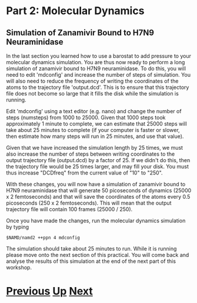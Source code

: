 # Part 2: Molecular Dynamics
## Simulation of Zanamivir Bound to H7N9 Neuraminidase

In the last section you learned how to use a barostat to add pressure to your molecular dynamics simulation. You are thus now ready to perform a long simulation of zanamivir bound to H7N9 neuraminidase. To do this, you will need to edit 'mdconfig' and increase the number of steps of simulation. You will also need to reduce the frequency of writing the coordinates of the atoms to the trajectory file 'output.dcd'. This is to ensure that this trajectory file does not become so large that it fills the disk while the simulation is running.

Edit 'mdconfig' using a text editor (e.g. nano) and change the number of steps (numsteps) from 1000 to 25000. Given that 1000 steps took approximately 1 minute to complete, we can estimate that 25000 steps will take about 25 minutes to complete (if your computer is faster or slower, then estimate how many steps will run in 25 minutes, and use that value).

Given that we have increased the simulation length by 25 times, we must also increase the number of steps between writing coordinates to the output trajectory file (output.dcd) by a factor of 25. If we didn't do this, then the trajectory file would be 25 times larger, and may fill your disk. You must thus increase "DCDfreq" from the current value of "10" to "250".

With these changes, you will now have a simulation of zanamivir bound to H7N9 neuraminidase that will generate 50 picoseconds of dynamics (25000 x 2 femtoseconds) and that will save the coordinates of the atoms every 0.5 picoseconds (250 x 2 femtoseconds). This will mean that the output trajectory file will contain 100 frames (25000 / 250).

Once you have made the changes, run the molecular dynamics simulation by typing

```
$NAMD/namd2 ++ppn 4 mdconfig
```

The simulation should take about 25 minutes to run. While it is running please move onto the next section of this practical. You will come back and analyse the results of this simulation at the end of the next part of this workshop.

# [Previous](pressure.md) [Up](README.md) [Next](whatnext.md)
